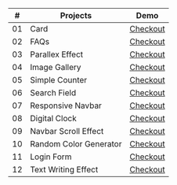 |  #  | Projects            | Demo |
|----|---------------------|-----------|
| 01 | Card                | [Checkout](https://thejawadali.github.io/vanilla-js-projects/1-card/)
| 02 | FAQs                | [Checkout](https://thejawadali.github.io/vanilla-js-projects/2-faq/)
| 03 | Parallex Effect     | [Checkout](https://thejawadali.github.io/vanilla-js-projects/3-parallex/)
| 04 | Image Gallery       | [Checkout](https://thejawadali.github.io/vanilla-js-projects/4-image-gallery/)
| 05 | Simple Counter       | [Checkout](https://thejawadali.github.io/vanilla-js-projects/5-counter/)
| 06 | Search Field       | [Checkout](https://thejawadali.github.io/vanilla-js-projects/6-search-field/)
| 07 | Responsive Navbar       | [Checkout](https://thejawadali.github.io/vanilla-js-projects/7-responsive-navbar/)
| 08 | Digital Clock       | [Checkout](https://thejawadali.github.io/vanilla-js-projects/8-digital-clock/)
| 09 | Navbar Scroll Effect       | [Checkout](https://thejawadali.github.io/vanilla-js-projects/9-navbar-scroll-effect/)
| 10 | Random Color Generator       | [Checkout](https://thejawadali.github.io/vanilla-js-projects/10-random-color/)
| 11 | Login Form       | [Checkout](https://thejawadali.github.io/vanilla-js-projects/11-login-form/)
| 12 | Text Writing Effect       | [Checkout](https://thejawadali.github.io/vanilla-js-projects/12-text-writing-effect/)
